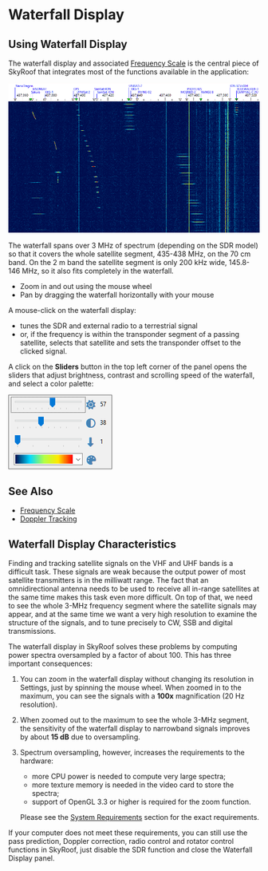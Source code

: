 # Waterfall Display

## Using Waterfall Display

The waterfall display and associated
[Frequency Scale](frequency_scale.md)
is the central piece of SkyRoof that integrates most of the functions available in the application:

![Waterfall Display panel](../images/waterfall.png)

The waterfall spans over 3 MHz of spectrum (depending on the SDR model) so that it covers the whole
satellite segment, 435-438 MHz, on the 70 cm band. On the 2 m band the satellite segment is
only 200 kHz wide, 145.8-146 MHz, so it also fits completely in the waterfall.

- Zoom in and out using the mouse wheel
- Pan by dragging the waterfall horizontally with your mouse

A mouse-click on the waterfall display:

- tunes the SDR and external radio to a terrestrial signal
- or, if the frequency is within the transponder segment of a passing satellite, selects
    that satellite and sets the transponder offset to the clicked signal.

A click on the **Sliders** button in the top left corner of the panel opens
the sliders that adjust brightness, contrast and scrolling speed of the waterfall,
and select a color palette:

![Waterfall Sliders](../images/waterfall_sliders.png)

## See Also

- [Frequency Scale](frequency_scale.md)
- [Doppler Tracking](doppler_tracking.md)

## Waterfall Display Characteristics

Finding and tracking satellite signals on the VHF and UHF bands is a difficult task. These signals are weak
because the output power of most satellite transmitters is in the milliwatt range. The fact that
an omnidirectional antenna needs to be used to receive all in-range satellites at the same time makes this task
even more difficult. On top of that, we need to see the whole 3-MHz frequency segment where the satellite signals
may appear, and at the same time we want a very high resolution to examine the structure of the signals,
and to tune precisely to CW, SSB and digital transmissions.

The waterfall display in SkyRoof solves these problems by computing power spectra oversampled by a factor of about 100.
This has three important consequences:

1. You can zoom in the waterfall display without changing its resolution in Settings, just by spinning the mouse wheel.
    When zoomed in to the maximum, you can see the signals with a **100x** magnification (20 Hz resolution).

2. When zoomed out to the maximum to see the whole 3-MHz segment, the sensitivity of the waterfall display to
    narrowband signals improves by about **15 dB** due to oversampling.

3. Spectrum oversampling, however, increases the requirements to the hardware:
    - more CPU power is needed to compute very large spectra;
    - more texture memory is needed in the video card to store the spectra;
    - support of OpenGL 3.3 or higher is required for the zoom function.

    Please see the [System Requirements](system_requirements.md) section for the exact requirements.

If your computer does not meet these requirements, you can still use the pass prediction, Doppler correction,
radio control and rotator control functions in SkyRoof, just disable the SDR function and close the Waterfall
Display panel.
